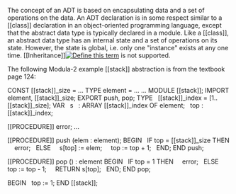 The concept of an ADT is based on encapsulating data and a set of operations on the data. An ADT declaration is in some respect similar to a [[class]] declaration in an object-oriented programming language, except that the abstract data type is typically declared in a module. Like a [[class]], an abstract data type has an internal state and a set of operations on its state. However, the state is global, i.e. only one "instance" exists at any one time. [[Inheritance]][![Define this term](https://www.cs.fsu.edu/~engelen/courses/COP402003/define.gif)](https://www.cs.fsu.edu/~engelen/courses/COP402003/board.html#[[[[[[[[[[inheritance]]]]]]]]]]) is not supported.

The following Modula-2 example [[stack]] abstraction is from the textbook page 124:

CONST [[stack]]_size = ...
TYPE element = ...
...
MODULE [[stack]];
IMPORT element, [[stack]]_size;
EXPORT push, pop;
TYPE
  [[stack]]_index = [1..[[stack]]_size];
VAR
  s   : ARRAY [[stack]]_index OF element;
  top : [[stack]]_index;

[[PROCEDURE]] error; ...

[[PROCEDURE]] push (elem : element);
BEGIN
  IF top = [[stack]]_size THEN
    error;
  ELSE
    s[top] := elem;
    top := top + 1;
  END;
END push;

[[PROCEDURE]] pop () : element
BEGIN
  IF top = 1 THEN
    error;
  ELSE
    top := top - 1;
    RETURN s[top];
  END;
END pop;

BEGIN
  top := 1;
END [[stack]];